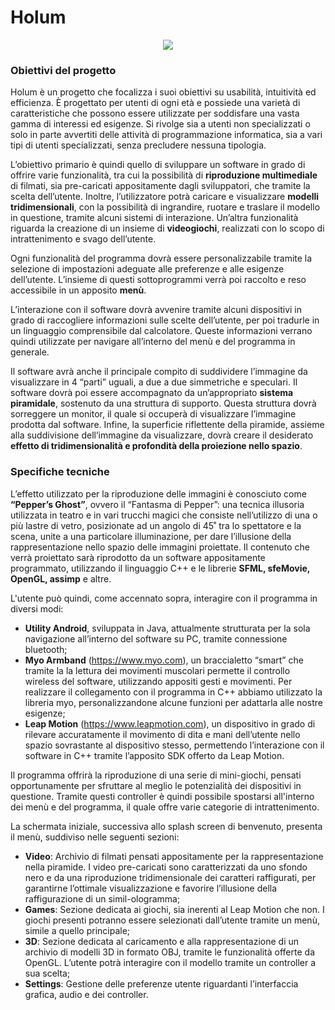 # Holum

<p align="center">
  <img src="https://github.com/Wadaboa/Holum-Project/blob/master/Resource%20Files/Other/holum.png">
</p>

### Obiettivi del progetto
Holum è un progetto che focalizza i suoi obiettivi su usabilità, intuitività ed efficienza. 
È progettato per utenti di ogni età e possiede una varietà di caratteristiche che possono essere utilizzate per soddisfare una vasta gamma di interessi ed esigenze.
Si rivolge sia a utenti non specializzati o solo in parte avvertiti delle attività di programmazione informatica, sia a vari tipi di utenti specializzati, senza precludere nessuna tipologia.

L’obiettivo primario è quindi quello di sviluppare un software in grado di offrire varie funzionalità, tra cui la possibilità di **riproduzione multimediale** di filmati, sia pre-caricati appositamente dagli sviluppatori, che tramite la scelta dell’utente.
Inoltre, l’utilizzatore potrà caricare e visualizzare **modelli tridimensionali**, con la possibilità di ingrandire, ruotare e traslare il modello in questione, tramite alcuni sistemi di interazione. 
Un’altra funzionalità riguarda la creazione di un insieme di **videogiochi**, realizzati con lo scopo di intrattenimento e svago dell’utente. 

Ogni funzionalità del programma dovrà essere personalizzabile tramite la selezione di impostazioni adeguate alle preferenze e alle esigenze dell’utente. 
L’insieme di questi sottoprogrammi verrà poi raccolto e reso accessibile in un apposito **menù**.

L’interazione con il software dovrà avvenire tramite alcuni dispositivi in grado di raccogliere informazioni sulle scelte dell’utente, per poi tradurle in un linguaggio comprensibile dal calcolatore. 
Queste informazioni verrano quindi utilizzate per navigare all’interno del menù e del programma in generale.

Il software avrà anche il principale compito di suddividere l’immagine da visualizzare in 4 “parti” uguali, a due a due simmetriche e speculari.
Il software dovrà poi essere accompagnato da un’appropriato **sistema piramidale**, sostenuto da una struttura di supporto. 
Questa struttura dovrà sorreggere un monitor, il quale si occuperà di visualizzare l’immagine prodotta dal software.
Infine, la superficie riflettente della piramide, assieme alla suddivisione dell’immagine da visualizzare, dovrà creare il desiderato **effetto di tridimensionalità e profondità della proiezione nello spazio**.

### Specifiche tecniche
L’effetto utilizzato per la riproduzione delle immagini è conosciuto come **“Pepper’s Ghost”**, ovvero il “Fantasma di Pepper”: una tecnica illusoria utilizzata in teatro e in vari trucchi magici che consiste nell’utilizzo di una o più lastre di vetro, posizionate ad un angolo di 45˚ tra lo spettatore e la scena, unite a una particolare illuminazione, per dare l’illusione della rappresentazione nello spazio delle immagini proiettate.
Il contenuto che verrà proiettato sarà riprodotto da un software appositamente programmato, utilizzando il linguaggio C++ e le librerie **SFML, sfeMovie, OpenGL, assimp** e altre.

L'utente può quindi, come accennato sopra, interagire con il programma in diversi modi:
* **Utility Android**, sviluppata in Java, attualmente strutturata per la sola navigazione all’interno del software su PC, tramite connessione bluetooth;
* **Myo Armband** (https://www.myo.com), un braccialetto “smart” che tramite la la lettura dei movimenti muscolari permette il controllo wireless del software, utilizzando appositi gesti e movimenti. 
Per realizzare il collegamento con il programma in C++ abbiamo utilizzato la libreria myo, personalizzandone alcune funzioni per adattarla alle nostre esigenze;
* **Leap Motion** (https://www.leapmotion.com), un dispositivo in grado di rilevare accuratamente il movimento di dita e mani dell’utente nello spazio sovrastante al dispositivo stesso, permettendo l’interazione con il software in C++ tramite l’apposito SDK offerto da Leap Motion. 

Il programma offrirà la riproduzione di una serie di mini-giochi, pensati opportunamente per sfruttare al meglio le potenzialità dei dispositivi in questione.
Tramite questi controller è quindi possibile spostarsi all'interno dei menù e del programma, il quale offre varie categorie di intrattenimento. 

La schermata iniziale, successiva allo splash screen di benvenuto, presenta il menù, suddiviso nelle seguenti sezioni:
* **Video**: Archivio di filmati pensati appositamente per la rappresentazione nella piramide. 
I video pre-caricati sono caratterizzati da uno sfondo nero e da una riproduzione tridimensionale dei caratteri raffigurati, per garantirne l’ottimale visualizzazione e favorire l’illusione della raffigurazione di un simil-ologramma;
* **Games**: Sezione dedicata ai giochi, sia inerenti al Leap Motion che non. 
I giochi presenti potranno essere selezionati dall’utente tramite un menù, simile a quello principale;
* **3D**: Sezione dedicata al caricamento e alla rappresentazione di un archivio di modelli 3D in formato OBJ, tramite le funzionalità offerte da OpenGL. 
L’utente potrà interagire con il modello tramite un controller a sua scelta;
* **Settings**: Gestione delle preferenze utente riguardanti l’interfaccia grafica, audio e dei controller.
